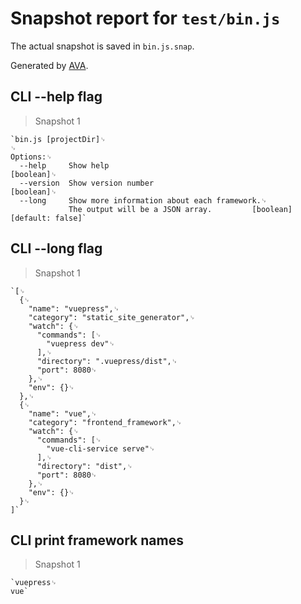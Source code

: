 # Snapshot report for `test/bin.js`

The actual snapshot is saved in `bin.js.snap`.

Generated by [AVA](https://ava.li).

## CLI --help flag

> Snapshot 1

    `bin.js [projectDir]␊
    ␊
    Options:␊
      --help     Show help                                                 [boolean]␊
      --version  Show version number                                       [boolean]␊
      --long     Show more information about each framework.␊
                 The output will be a JSON array.         [boolean] [default: false]`

## CLI --long flag

> Snapshot 1

    `[␊
      {␊
        "name": "vuepress",␊
        "category": "static_site_generator",␊
        "watch": {␊
          "commands": [␊
            "vuepress dev"␊
          ],␊
          "directory": ".vuepress/dist",␊
          "port": 8080␊
        },␊
        "env": {}␊
      },␊
      {␊
        "name": "vue",␊
        "category": "frontend_framework",␊
        "watch": {␊
          "commands": [␊
            "vue-cli-service serve"␊
          ],␊
          "directory": "dist",␊
          "port": 8080␊
        },␊
        "env": {}␊
      }␊
    ]`

## CLI print framework names

> Snapshot 1

    `vuepress␊
    vue`
